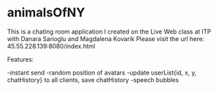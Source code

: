 # animalsOfNY
This is a chating room application I created on the Live Web class at ITP with Danara Sarioglu and Magdalena Kovarik
Please visit the url here: 45.55.228.139:8080/index.html

Features:

-instant send
-random position of avatars
-update userList{id, x, y, chatHistory} to all clients, save chatHistory
-speech bubbles
